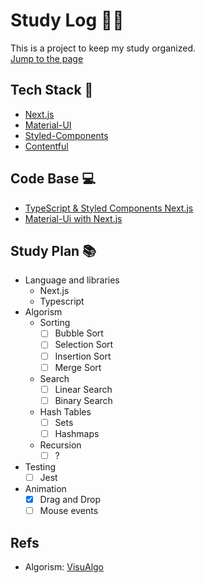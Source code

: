 # Study Log 👩‍💻

This is a project to keep my study organized.  
[Jump to the page](https://study-log.vercel.app/)

## Tech Stack 🔧

- [Next.js](https://github.com/vercel/next.js)
- [Material-UI](https://github.com/mui-org/material-ui)
- [Styled-Components](https://github.com/styled-components/styled-components)
- [Contentful](https://www.contentful.com/)

## Code Base 💻

- [TypeScript & Styled Components Next.js](https://github.com/vercel/next.js/tree/canary/examples/with-typescript-styled-components)
- [Material-Ui with Next.js](https://github.com/mui-org/material-ui/tree/next/examples/nextjs-with-typescript)

## Study Plan 📚

- Language and libraries
  - Next.js
  - Typescript
- Algorism
  - Sorting
    - [ ] Bubble Sort
    - [ ] Selection Sort
    - [ ] Insertion Sort
    - [ ] Merge Sort
  - Search
    - [ ] Linear Search
    - [ ] Binary Search
  - Hash Tables
    - [ ] Sets
    - [ ] Hashmaps
  - Recursion
    - [ ] ?
- Testing
  - [ ] Jest
- Animation
  - [x] Drag and Drop
  - [ ] Mouse events

## Refs

- Algorism: [VisuAlgo](https://visualgo.net/en)
